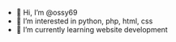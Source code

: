 - 👋 Hi, I’m @ossy69
- 👀 I’m interested in python, php, html, css
- 🌱 I’m currently learning website development
<!---
ossy69/ossy69 is a ✨ special ✨ repository because its `README.md` (this file) appears on your GitHub profile.
You can click the Preview link to take a look at your changes.
--->
